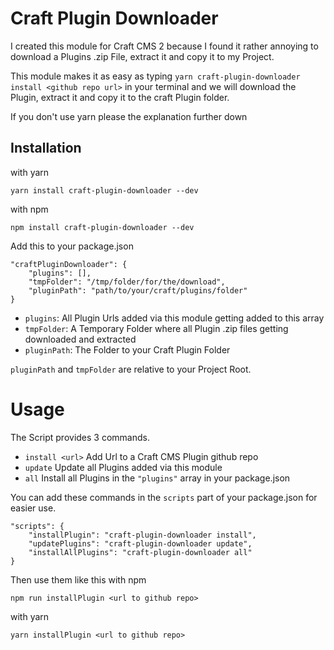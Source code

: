 # Craft Plugin Downloader
I created this module for Craft CMS 2 because I found it rather annoying to download a Plugins .zip File, extract it and copy it to my Project.

This module makes it as easy as typing `yarn craft-plugin-downloader install <github repo url>` in your terminal and we will download the Plugin, extract it and copy it to the craft Plugin folder.

If you don't use yarn please the explanation further down

## Installation

with yarn
```
yarn install craft-plugin-downloader --dev
```

with npm
```
npm install craft-plugin-downloader --dev
```

Add this to your package.json

```
"craftPluginDownloader": {
    "plugins": [],
    "tmpFolder": "/tmp/folder/for/the/download",
    "pluginPath": "path/to/your/craft/plugins/folder"
}
```

* `plugins`: All Plugin Urls added via this module getting added to this array
* `tmpFolder`: A Temporary Folder where all Plugin .zip files getting downloaded and extracted
* `pluginPath`: The Folder to your Craft Plugin Folder

`pluginPath` and `tmpFolder` are relative to your Project Root.


# Usage
The Script provides 3 commands.
* `install <url>` Add Url to a Craft CMS Plugin github repo
* `update` Update all Plugins added via this module
* `all` Install all Plugins in the `"plugins"` array in your package.json

You can add these commands in the `scripts` part of your package.json for easier use.

```
"scripts": {
    "installPlugin": "craft-plugin-downloader install",
    "updatePlugins": "craft-plugin-downloader update",
    "installAllPlugins": "craft-plugin-downloader all"
}
```

Then use them like this
with npm
```
npm run installPlugin <url to github repo>
```

with yarn
```
yarn installPlugin <url to github repo>
```
